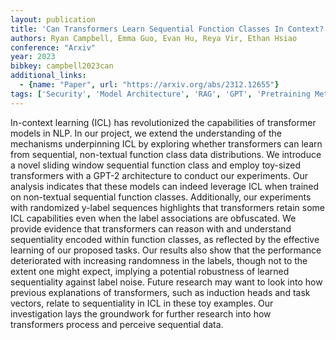 ```yaml
---
layout: publication
title: 'Can Transformers Learn Sequential Function Classes In Context?'
authors: Ryan Campbell, Emma Guo, Evan Hu, Reya Vir, Ethan Hsiao
conference: "Arxiv"
year: 2023
bibkey: campbell2023can
additional_links:
  - {name: "Paper", url: "https://arxiv.org/abs/2312.12655"}
tags: ['Security', 'Model Architecture', 'RAG', 'GPT', 'Pretraining Methods', 'Transformer', 'Interpretability and Explainability', 'Prompting', 'In-Context Learning']
---
```

In-context learning (ICL) has revolutionized the capabilities of transformer
models in NLP. In our project, we extend the understanding of the mechanisms
underpinning ICL by exploring whether transformers can learn from sequential,
non-textual function class data distributions. We introduce a novel sliding
window sequential function class and employ toy-sized transformers with a GPT-2
architecture to conduct our experiments. Our analysis indicates that these
models can indeed leverage ICL when trained on non-textual sequential function
classes. Additionally, our experiments with randomized y-label sequences
highlights that transformers retain some ICL capabilities even when the label
associations are obfuscated. We provide evidence that transformers can reason
with and understand sequentiality encoded within function classes, as reflected
by the effective learning of our proposed tasks. Our results also show that the
performance deteriorated with increasing randomness in the labels, though not
to the extent one might expect, implying a potential robustness of learned
sequentiality against label noise. Future research may want to look into how
previous explanations of transformers, such as induction heads and task
vectors, relate to sequentiality in ICL in these toy examples. Our
investigation lays the groundwork for further research into how transformers
process and perceive sequential data.
